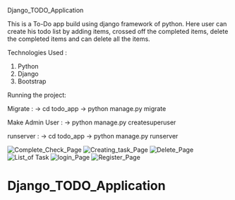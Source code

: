 Django_TODO_Application

This is a To-Do app build using django framework of python. Here user can create his todo list by adding items, crossed off the completed items, delete the completed items and can delete all the items.

Technologies Used :

1. Python
2. Django
3. Bootstrap

Running the project:

Migrate :
        -> cd todo_app
        -> python manage.py migrate
        
Make Admin User :
        -> python manage.py createsuperuser
        
runserver :
        -> cd todo_app 
        -> python manage.py runserver



![Complete_Check_Page](https://user-images.githubusercontent.com/72242598/196501401-50e0263c-3454-4d3e-b66c-39e5c5227692.png)
![Creating_task_Page](https://user-images.githubusercontent.com/72242598/196501412-c0d6f3ac-59ed-4477-9517-c0350f180724.png)
![Delete_Page](https://user-images.githubusercontent.com/72242598/196501420-fee0bc16-45dc-4ad6-a4d6-04ecfaed70cc.png)
![List_of Task](https://user-images.githubusercontent.com/72242598/196501421-f52631dd-0440-48c2-932f-8559a5618fc6.png)
![login_Page](https://user-images.githubusercontent.com/72242598/196501427-35c5c8a3-ef7c-4d30-b8ea-b98f80ac9980.png)
![Register_Page](https://user-images.githubusercontent.com/72242598/196501429-39bb282e-6f56-48b0-9435-11eb20fb0d09.png)
# Django_TODO_Application
